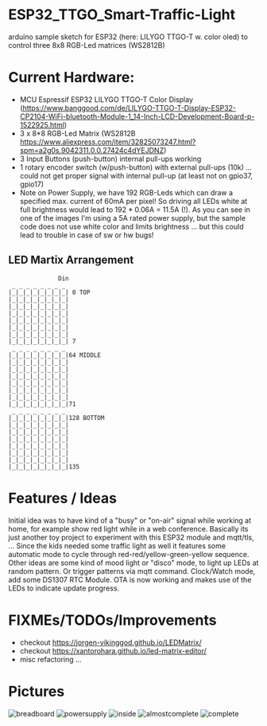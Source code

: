 # ESP32_TTGO_Smart-Traffic-Light
arduino sample sketch for ESP32 (here: LILYGO TTGO-T w. color oled) to control three 8x8 RGB-Led matrices (WS2812B)


# Current Hardware:
* MCU Espressif ESP32 LILYGO TTGO-T Color Display (https://www.banggood.com/de/LILYGO-TTGO-T-Display-ESP32-CP2104-WiFi-bluetooth-Module-1_14-Inch-LCD-Development-Board-p-1522925.html)
* 3 x 8*8 RGB-Led Matrix (WS2812B https://www.aliexpress.com/item/32825073247.html?spm=a2g0s.9042311.0.0.27424c4dYEJDNZ)
* 3 Input Buttons (push-button) internal pull-ups working
* 1 rotary encoder switch (w/push-button) with external pull-ups (10k) ... could not get proper signal with internal pull-up (at least not on gpio37, gpio17)
* Note on Power Supply, we have 192 RGB-Leds which can draw a specified max. current of 60mA per pixel! So driving all LEDs white at full brightness would lead to 192 * 0.06A = 11.5A (!). As you can see in one of the images I'm using a 5A rated power supply, but the sample code does not use white color and limits brightness ... but this could lead to trouble in case of sw or hw bugs!



## LED Martix Arrangement
                  Din
     _ _ _ _ _ _ _ _
    |_|_|_|_|_|_|_|_| 0 TOP
    |_|_|_|_|_|_|_|_|
    |_|_|_|_|_|_|_|_|
    |_|_|_|_|_|_|_|_|
    |_|_|_|_|_|_|_|_|
    |_|_|_|_|_|_|_|_|
    |_|_|_|_|_|_|_|_|
    |_|_|_|_|_|_|_|_| 7
     _ _ _ _ _ _ _ _
    |_|_|_|_|_|_|_|_|64 MIDDLE
    |_|_|_|_|_|_|_|_|
    |_|_|_|_|_|_|_|_|
    |_|_|_|_|_|_|_|_|
    |_|_|_|_|_|_|_|_|
    |_|_|_|_|_|_|_|_|
    |_|_|_|_|_|_|_|_|
    |_|_|_|_|_|_|_|_|71
     _ _ _ _ _ _ _ _
    |_|_|_|_|_|_|_|_|128 BOTTOM
    |_|_|_|_|_|_|_|_|
    |_|_|_|_|_|_|_|_|
    |_|_|_|_|_|_|_|_|
    |_|_|_|_|_|_|_|_|
    |_|_|_|_|_|_|_|_|
    |_|_|_|_|_|_|_|_|
    |_|_|_|_|_|_|_|_|135


# Features / Ideas
Initial idea was to have kind of a "busy" or "on-air" signal while working at home, for example show red light while in a web conference.
Basically its just another toy project to experiment with this ESP32 module and mqtt/tls, ...
Since the kids needed some traffic light as well it features some automatic mode to cycle through red-red/yellow-green-yellow sequence.
Other ideas are some kind of mood light or "disco" mode, to light up LEDs at random pattern. Or trigger patterns via mqtt command.
Clock/Watch mode, add some DS1307 RTC Module.
OTA is now working and makes use of the LEDs to indicate update progress.


# FIXMEs/TODOs/Improvements
* checkout https://jorgen-vikinggod.github.io/LEDMatrix/
* checkout https://xantorohara.github.io/led-matrix-editor/
* misc refactoring ...



# Pictures

![breadboard](breadboard.jpg)
![powersupply](powersupply.jpg)
![inside](inside.jpg)
![almostcomplete](almost-complete.jpg)
![complete](complete.jpg)



